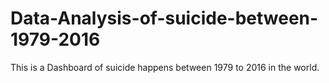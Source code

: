 # Data-Analysis-of-suicide-between-1979-2016
This is a Dashboard of suicide happens between 1979 to 2016 in the world.
